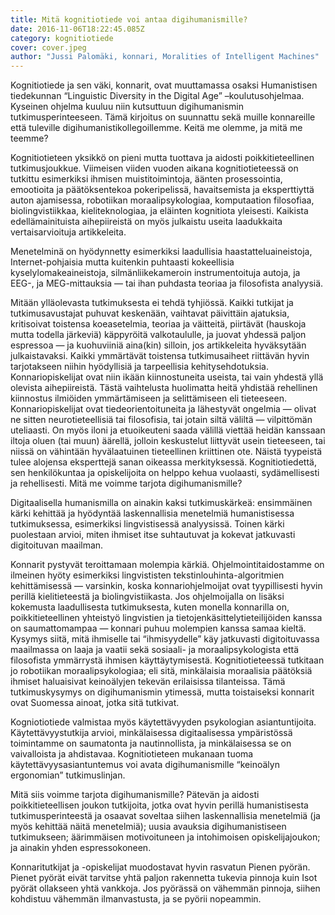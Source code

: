 ```yaml
---
title: Mitä kognitiotiede voi antaa digihumanismille?
date: 2016-11-06T18:22:45.085Z
category: kognitiotiede
cover: cover.jpeg
author: "Jussi Palomäki, konnari, Moralities of Intelligent Machines"
---
```


Kognitiotiede ja sen väki, konnarit, ovat muuttamassa osaksi Humanistisen tiedekunnan “Linguistic Diversity in the Digital Age” –koulutusohjelmaa. Kyseinen ohjelma kuuluu niin kutsuttuun digihumanismin tutkimusperinteeseen. Tämä kirjoitus on suunnattu sekä muille konnareille että tuleville digihumanistikollegoillemme.
Keitä me olemme, ja mitä me teemme?

Kognitiotieteen yksikkö on pieni mutta tuottava ja aidosti poikkitieteellinen tutkimusjoukkue. Viimeisen viiden vuoden aikana kognitiotieteessä on tutkittu esimerkiksi ihmisen muistitoimintoja, äänten prosessointia, emootioita ja päätöksentekoa pokeripelissä, havaitsemista ja eksperttiyttä auton ajamisessa, robotiikan moraalipsykologiaa, komputaation filosofiaa, biolingvistiikkaa, kieliteknologiaa, ja eläinten kognitiota yleisesti. Kaikista edellämainituista aihepiireistä on myös julkaistu useita laadukkaita vertaisarvioituja artikkeleita.

Menetelminä on hyödynnetty esimerkiksi laadullisia haastatteluaineistoja, Internet-pohjaisia mutta kuitenkin puhtaasti kokeellisia kyselylomakeaineistoja, silmänliikekameroin instrumentoituja autoja, ja EEG-, ja MEG-mittauksia — tai ihan puhdasta teoriaa ja filosofista analyysiä.

Mitään ylläolevasta tutkimuksesta ei tehdä tyhjiössä. Kaikki tutkijat ja tutkimusavustajat puhuvat keskenään, vaihtavat päivittäin ajatuksia, kritisoivat toistensa koeasetelmia, teoriaa ja väitteitä, piirtävät (hauskoja mutta todella järkeviä) käppyröitä valkotaululle, ja juovat yhdessä paljon espressoa — ja kuohuviiniä aina(kin) silloin, jos artikkeleita hyväksytään julkaistavaksi. Kaikki ymmärtävät toistensa tutkimusaiheet riittävän hyvin tarjotakseen niihin hyödyllisiä ja tarpeellisia kehitysehdotuksia.
Konnariopiskelijat ovat niin ikään kiinnostuneita useista, tai vain yhdestä yllä olevista aihepiireistä. Tästä vaihtelusta huolimatta heitä yhdistää rehellinen kiinnostus ilmiöiden ymmärtämiseen ja selittämiseen eli tieteeseen. Konnariopiskelijat ovat tiedeorientoituneita ja lähestyvät ongelmia — olivat ne sitten neurotieteellisiä tai filosofisia, tai jotain siltä väliltä — vilpittömän uteliaasti. On myös iloni ja etuoikeuteni saada välillä viettää heidän kanssaan iltoja oluen (tai muun) äärellä, jolloin keskustelut liittyvät usein tieteeseen, tai niissä on vähintään hyvälaatuinen tieteellinen kriittinen ote. Näistä tyypeistä tulee alojensa eksperttejä sanan oikeassa merkityksessä.
Kognitiotiedettä, sen henkilökuntaa ja opiskelijoita on helppo kehua vuolaasti, sydämellisesti ja rehellisesti.
Mitä me voimme tarjota digihumanismille?

Digitaalisella humanismilla on ainakin kaksi tutkimuskärkeä: ensimmäinen kärki kehittää ja hyödyntää laskennallisia menetelmiä humanistisessa tutkimuksessa, esimerkiksi lingvistisessä analyysissä. Toinen kärki puolestaan arvioi, miten ihmiset itse suhtautuvat ja kokevat jatkuvasti digitoituvan maailman.

Konnarit pystyvät teroittamaan molempia kärkiä. Ohjelmointitaidostamme on ilmeinen hyöty esimerkiksi lingvististen tekstinlouhinta-algoritmien kehittämisessä — varsinkin, koska konnariohjelmoijat ovat tyypillisesti hyvin perillä kielitieteestä ja biolingvistiikasta. Jos ohjelmoijalla on lisäksi kokemusta laadullisesta tutkimuksesta, kuten monella konnarilla on, poikkitieteellinen yhteistyö lingvistien ja tietojenkäsittelytieteilijöiden kanssa on saumattomampaa — konnari puhuu molempien kanssa samaa kieltä.
Kysymys siitä, mitä ihmiselle tai “ihmisyydelle” käy jatkuvasti digitoituvassa maailmassa on laaja ja vaatii sekä sosiaali- ja moraalipsykologista että filosofista ymmärrystä ihmisen käyttäytymisestä. Kognitiotieteessä tutkitaan jo robotiikan moraalipsykologiaa; eli sitä, minkälaisia moraalisia päätöksiä ihmiset haluaisivat keinoälyjen tekevän erilaisissa tilanteissa. Tämä tutkimuskysymys on digihumanismin ytimessä, mutta toistaiseksi konnarit ovat Suomessa ainoat, jotka sitä tutkivat.

Kogniotiotiede valmistaa myös käytettävyyden psykologian asiantuntijoita. Käytettävyystutkija arvioi, minkälaisessa digitaalisessa ympäristössä toimintamme on saumatonta ja nautinnollista, ja minkälaisessa se on vaivalloista ja ahdistavaa. Kognitiotieteen mukanaan tuoma käytettävyysasiantuntemus voi avata digihumanismille “keinoälyn ergonomian” tutkimuslinjan.

Mitä siis voimme tarjota digihumanismille? Pätevän ja aidosti poikkitieteellisen joukon tutkijoita, jotka ovat hyvin perillä humanistisesta tutkimusperinteestä ja osaavat soveltaa siihen laskennallisia menetelmiä (ja myös kehittää näitä menetelmiä); uusia avauksia digihumanistiseen tutkimukseen; äärimmäisen motivoituneen ja intohimoisen opiskelijajoukon; ja ainakin yhden espressokoneen.

Konnaritutkijat ja -opiskelijat muodostavat hyvin rasvatun Pienen pyörän. Pienet pyörät eivät tarvitse yhtä paljon rakennetta tukevia pinnoja kuin Isot pyörät ollakseen yhtä vankkoja. Jos pyörässä on vähemmän pinnoja, siihen kohdistuu vähemmän ilmanvastusta, ja se pyörii nopeammin.
